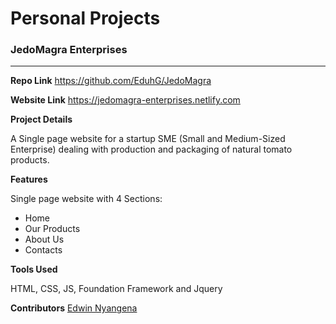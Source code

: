 # Personal Projects

### JedoMagra Enterprises
_________________

**Repo Link** https://github.com/EduhG/JedoMagra

**Website Link** https://jedomagra-enterprises.netlify.com

**Project Details**

 A Single page website for a startup SME (Small and Medium-Sized Enterprise) dealing with production and packaging of natural tomato products.

**Features**

Single page website with 4 Sections:
* Home
* Our Products
* About Us
* Contacts

**Tools Used**

HTML, CSS, JS, Foundation Framework and Jquery

**Contributors** [Edwin Nyangena](https://github.com/EduhG)
 

 
